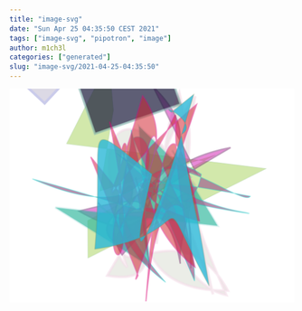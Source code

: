 ```yaml
---
title: "image-svg"
date: "Sun Apr 25 04:35:50 CEST 2021"
tags: ["image-svg", "pipotron", "image"]
author: m1ch3l
categories: ["generated"]
slug: "image-svg/2021-04-25-04:35:50"
---
```


![](image.svg)
